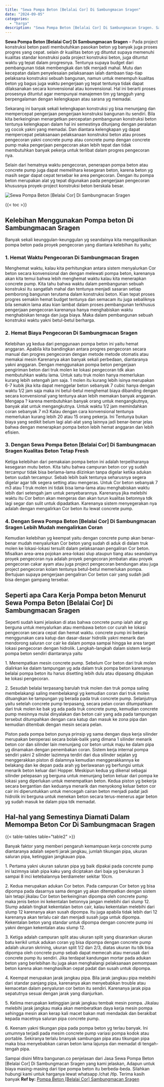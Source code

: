 ```yaml
---
title: "Sewa Pompa Beton [Belalai Cor] Di Sambungmacan Sragen"
date: "2024-09-05"
categories: 
  - "harga"
description: "Sewa Pompa Beton [Belalai Cor] Di Sambungmacan Sragen. Sampai disini Mitra bangunan.co penjelasan dari Jasa Sewa Pompa Beton [Belalai Cor] Di Sambungmacan..."
---
```


**Sewa Pompa Beton \[Belalai Cor\] Di Sambungmacan Sragen** – Pada project konstruksi beton pasti membutuhkan pasokan beton yg banyak juga proses progres yang cepat. selain dr kualitas beton yg dituntut supaya memenuhi kualitas standar konstruksi pada project konstruksi beton, juga dituntut waktu yg tepat dalam progresnya. Tentunya supaya budget dari pembangunan tidak membengkak dan tdk menjadi mahal. Mutu dan kecepatan dalam penyelesaian pelaksanaan ialah dambaan tiap-tiap pelaksana konstruksi sebuah bangunan, namun untuk menempuh kualitas beton yg bagus juga waktu pengerjaan yg tepat tentunya tidak dapat dilaksanakan secara konvensional atau konvensional. Hal ini berarti proses prosesnya dituntut agar mempunyai manajemen tim yg tangguh yang berpengalaman dengan kelengkapan atau sarana yg memadai.

Sekarang ini banyak sekali kelengkapan konstruksi yg bisa menunjang dan mempercepat pengerjaan pengerjaan konstruksi bangunan itu sendiri. Bila kita berkeinginan menargetkan percepatan pembangunan konstruksi beton tentunya kelengkapan dalam hal ini semestinya ditunjang dengan peralatan yg cocok yakni yang memadai. Dan diantara kelengkapan yg dapat mempercepat pelaksanaan pelaksanaan konstruksi beton atau proses pengecoran yakni concrete pump atau concrete pump dengan concrete pump maka pengerjaan pengecoran akan lebih tepat dan tidak membutuhkan banyak pekerja untuk terlibat dalam progres pengecoran nya.

Selain dari hematnya waktu pengecoran, penerapan pompa beton atau concrete pump juga dapat memelihara kesegaran beton, karena beton yg masih segar dapat cepat tersebar ke area pengecoran. Dengan itu pompa beton merupakan alat yg tepat digunakan pada pengerjaan pengecoran khususnya proyek-project konstruksi beton berskala besar.

![Sewa Pompa Beton [Belalai Cor] Di Sambungmacan Sragen](/images/sewa-concrete-pump-33.png)

{{< toc >}}

## Kelebihan Menggunakan Pompa beton Di Sambungmacan Sragen

Banyak sekali keunggulan-keunggulan yg seandainya kita mengaplikasikan pompa beton pada proyek pengecoran yang diantara kelebihan itu yaitu;

### 1\. Hemat Waktu Pengecoran Di Sambungmacan Sragen

Menghemat waktu, kalau kita perhitungkan antara sistem menyalurkan Cor beton secara konvensional dan dengan melewati pompa beton, karenanya akan kita temui bahwa lebih menghemat waktu kalau kita menerapkan concrete pump. Kita tahu bahwa waktu dalam pembangunan sebuah konstruksi itu sangatlah mahal dan tentunya menjadi sasaran setiap pemborong bangunan terutama dalam konstruksi beton. Kian tepat proses progres semakin hemat budget tentunya dan semacam itu juga sebaliknya bila semakin lama atau kian lambat dalam proses pembangunan terkhusus pengerjaan pengecoran karenanya hanya menghabiskan waktu menghabiskan tenaga dan juga biaya. Maka dalam pembangunan sebuah konstruksi waktu yakni betul-betul berharga.

### 2\. Hemat Biaya Pengecoran Di Sambungmacan Sragen

Kelebihan yg kedua dari penggunaan pompa beton ini yaitu hemat anggaran. Apabila kita bandingkan antara progres pengecoran secara manual dan progres pengecoran dengan metode metode otomatis atau memakai mesin Karenanya akan banyak sekali perbedaan, diantaranya yakni anggaran. Dengan menggunakan pompa beton pengerjaan pengiriman beton dari truk molen ke lokasi pengecoran tdk akan membutuhkan waktu lama. Untuk satu truk molen hanya memerlukan kurang lebih setengah jam saja. 1 molen itu kurang lebih isinya merupakan 6-7 kubik jika kita dapat menggelar beton sebanyak 7 cubic hanya dengan waktu 1/2 jam saja maka ini betul-betul menghemat biaya dibanding dengan secara konvensional yang tentunya akan lebih memakan banyak anggaran. Mengapa ? karena membutuhkan banyak orang untuk mengangkutnya, banyak alat untuk mengangkutnya. Untuk waktu 1/2 jam memindahkan coran sebanyak 7 m3 Kalau dengan cara konvensional tentunya memerlukan kurang lebih 20 atau 15 orang pekerja. Ini Tentunya bukan biaya yang sedikit belum lagi alat-alat yang lainnya jadi benar-benar jelas bahwa dengan menerapkan pompa beton lebih hemat anggaran dan lebih efisien.

### 3\. Dengan Sewa Pompa Beton \[Belalai Cor\] Di Sambungmacan Sragen Kualitas Beton Tetap Fresh

Ketiga kelebihan dari pemakaian pompa beton ini adalah terpeliharanya kesegaran mutu beton. Kita tahu bahwa campuran beton cor yg sudah tercampur tidak bisa berlama-lama diizinkan tanpa digelar ketika adukan beton sudah tercampur. Sebab lebih baik tentunya seharusnya segera digelar agar tdk segera setting atau mengeras. Untuk Cor beton sebanyak 7 m3 atau 1 truk molen ini tidak bisa lama-lama atau menghabiskan waktu lebih dari setengah jam untuk penyebarannya. Karenanya jika melebihi waktu itu Cor beton akan mengeras dan akan turun kualitas betonnya tdk lagi segar dan sulit untuk dipadatkan. Karenanya sistem menyegerakan nya adalah dengan mengalirkan Cor beton itu lewat concrete pump.

### 4\. Dengan Sewa Pompa Beton \[Belalai Cor\] Di Sambungmacan Sragen Lebih Mudah mengalirkan Coran

Kemudian kelebihan yg keempat yaitu dengan concrete pump akan benar-benar mudah menyalurkan Cor beton yang sudah di aduk di dalam truk molen ke lokasi-lokasi tersulit dalam pelaksanaan pengaliran Cor beton. Misalkan area-area pojokan area-lokasi slup ataupun tiang atau seandainya proyek pengecoran nya adalah proyek pengecoran jembatan atau proyek pengecoran cakar ayam atau juga project pengecoran bendungan atau juga project pengecoran kolam tentunya betul-betul memerlukan pompa. Bertujuan supaya pengerjaan pengaliran Cor beton cair yang sudah jadi bisa dengan gampang tersebar.

## Seperti apa Cara Kerja Pompa beton Menurut Sewa Pompa Beton \[Belalai Cor\] Di Sambungmacan Sragen

Seperti sudah kami jelaskan di atas bahwa concrete pump ialah alat yg berguna untuk menyalurkan atau membawa beton cor curah ke lokasi pengecoran secara cepat dan hemat waktu. concrete pump ini bekerja menggunakan cara katup dan dasar-dasar hidrolik yakni menarik dan mendorong saluran cor cair ke dalam pompa sampai hingga ke area target lokasi pengecoran dengan hidrolik. Langkah-langkah dalam sistem kerja pompa beton sendiri diantaranya yaitu

1\. Menempatkan mesin concrete pump. Sebelum Cor beton dari truk molen dialirkan ke dalam tampungan yg ada dalam truk pompa beton karenanya belalai pompa beton itu harus disetting lebih dulu atau dipasang ditujukan ke lokasi pengecoran.

2\. Sesudah belalai terpasang barulah truk molen dan truk pompa saling membelakangi saling membelakangi yg kemudian coran dari truk molen dituangkan ke tampungan yg berada pada truk concrete pump. Selanjutnya yaitu setelah concrete pump terpasang, secara pelan coran ditumpahkan dari truk molen ke bak yg ada pada truk concrete pump, kemudian concrete pump mesinnya mulai dinyalakan dan beton cair yang ada pada tampungan tersebut ditumpahkan dengan cara katup dan masuk ke zona pipa dan kemudian ditembak dengan mesin secara pelan.

Piston pada pompa beton punya prinsip yg sama dengan daya kerja silinder merupakan beroperasi secara bolak-balik yang dimana 1 silinder menarik beton cor dan silinder lain menunjang cor beton untuk maju ke dalam pipa yg dinamakan dengan penembakan coran. Sistem kerja internal pompa sendiri yakni 2 silinder lazimnya terdiri dari dua silinder sejalan yg menggerakkan piston di dalamnya kemudian menggerakkannya ke belakang dan ke depan pada arah yg berlawanan yg berfungsi untuk menarik beton keluar dari Hopper. Meskipun kedua yg dikenal sebagai silinder pelepasan yg berguna untuk menunjang beton keluar dari pompa ke lokasi yang diperlukan untuk menempatkan beton. Kedua piston yg bekerja secara bergantian dan keduanya menarik dan menyokong keluar beton cor cair ini diperuntukkan untuk mencegah cairan beton menjadi padat jadi hidrolik ini berguna untuk menekan beton secara terus-menerus agar beton yg sudah masuk ke dalam pipa tdk memadat.

## Hal-hal yang Semestinya Diamati Dalam Memompa Beton Cor Di Sambungmacan Sragen

{{< table-tables table="table2" >}}

Banyak faktor yang memberi pengaruh kemampuan kerja concrete pump diantaranya adalah seperti jarak jangkau, jumlah tikungan pipa, ukuran saluran pipa, ketinggian jangkauan pipa.

1\. Pertama yakni ukuran saluran pipa yg baik dipakai pada concrete pump ini lazimnya ialah pipa kaku yang diciptakan dari baja yg berukuran 3 sampai 8 inci ketebalannya berdiameter sekitar 10cm.

2\. Kedua merupakan adukan Cor beton. Pada campuran Cor beton yg bisa dipompa pada dasarnya sama dengan yg akan ditempatkan dengan sistem lain tetapi jikalau Cor beton berkeinginan dipompa oleh concrete pump maka jenis beton ini kekentalan betonnya jangan melebihi dari slump 12. Slump adalah tingkat kekentalan beton cair, kalau kekentalan melebihi dari slump 12 karenanya akan susah dipompa. Itu juga apabila tidak lebih dari 12 karenanya akan terlalu cair dan menjadi susah juga untuk dipompa. Kekentalan beton yang standar untuk dipompa dengan concrete pump ini yakni dengan kekentalan atau slump 12.

3\. Ketiga adalah campuran split atau ukuran split yang disarankan ukuran batu kerikil untuk adukan coran yg bisa dipompa dengan concrete pump adalah ukuran skrining, ukuran split 1/2 dan 2/3, diatas ukuran itu tdk bisa dipompa oleh concrete pump sebab dapat memecah atau merusak dari concrete pump itu sendiri. Jika terdapat kandungan mortar pada adukan beton yang berlebihan itu juga akan menghalangi pelaksanaan pemompaan beton karena akan menghasilkan cepat padat dan susah untuk dipompa.

4\. Keempat merupakan jarak jangkau pipa. Bila jarak jangkau pipa melebihi dari standar panjang pipa, karenanya akan menyebabkan trouble atau kemacetan dalam penyaluran cor beton itu sendiri. Karenanya jarak pipa sepatutnya sesuai dengan jarak yang dianjurkan.

5\. Kelima merupakan ketinggian jarak jangkau tembak mesin pompa. Jikalau melebihi jarak jangkau maka akan memberatkan daya kerja mesin pompa sehingga mesin akan kerap kali macet bakan mati mendadak dan berakibat kepada macetnya saluran pipa concrete pump.

6\. Keenam yakni tikungan pipa pada pompa beton yg terlau banyak. Ini umumnya terjadi pada mesim concrete pump variasi pompa kodok atau portable. Sekiranya terlalu bnanyak sambungan pipa atau tikungan pipa maka bisa menyebabkan cairan beton lama lajunya dan memadat di tengah-tengah pipa.

Sampai disini Mitra bangunan.co penjelasan dari Jasa Sewa Pompa Beton \[Belalai Cor\] Di Sambungmacan Sragen yang kami jelaskan, Adapun untuk biaya masing-masing dari tipe pompa beton itu berbeda-beda. Silahkan hubungi kami untuk harganya lewat whatsapp /chat /tlp. Terima kasih banyak
**Ref by:** [Pompa Beton [Belalai Cor] Sambungmacan Sragen](https://id.wikipedia.org/wiki/Pompa)
